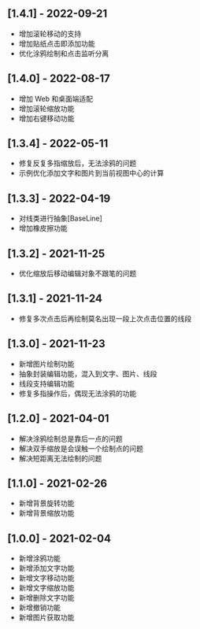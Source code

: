 ## [1.4.1] - 2022-09-21
- 增加滚轮移动的支持
- 增加贴纸点击即添加功能
- 优化涂鸦绘制和点击监听分离
## [1.4.0] - 2022-08-17
- 增加 Web 和桌面端适配
- 增加滚轮缩放功能
- 增加右键移动功能

## [1.3.4] - 2022-05-11
- 修复反复多指缩放后，无法涂鸦的问题
- 示例优化添加文字和图片到当前视图中心的计算

## [1.3.3] - 2022-04-19
- 对线类进行抽象[BaseLine]
- 增加橡皮擦功能

## [1.3.2] - 2021-11-25
- 优化缩放后移动编辑对象不跟笔的问题

## [1.3.1] - 2021-11-24
- 修复多次点击后再绘制莫名出现一段上次点击位置的线段

## [1.3.0] - 2021-11-23
- 新增图片绘制功能
- 抽象封装编辑功能，混入到文字、图片、线段
- 线段支持编辑功能
- 修复多指操作后，偶现无法涂鸦的功能

## [1.2.0] - 2021-04-01
- 解决涂鸦绘制总是靠后一点的问题
- 解决双手缩放是会误触一个绘制点的问题
- 解决短距离无法绘制的问题

## [1.1.0] - 2021-02-26
- 新增背景旋转功能
- 新增背景缩放功能

## [1.0.0] - 2021-02-04
- 新增涂鸦功能
- 新增添加文字功能
- 新增文字移动功能
- 新增文字缩放功能
- 新增删除文字功能
- 新增撤销功能
- 新增图片获取功能
